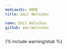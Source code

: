 ```yaml
---
mediawiki: NONE
title: Emil Nelnikov

name: Emil Nelnikov
github: emilmelnikov
---
```


{% include warning/stub %}
